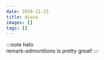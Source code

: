 ```yaml
---
date: 2020-11-23
title: dsasa
images: []
tags: []
---
```

:::note  helo    
remark-admonitions is pretty great!
:::
